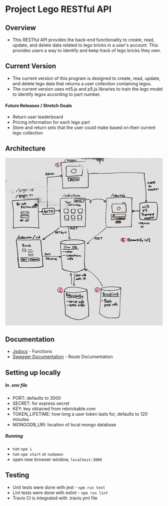 # Project Lego RESTful API

## Overview
* This RESTful API provides the back-end functionality to create, read, update, and delete data related to lego bricks in a user's account. This provides users a way to identify and keep track of lego bricks they own. 

## Current Version
* The current version of this program is designed to create, read, update, and delete lego data that returns a user collection containing legos.
* The current version uses ml5.js and p5.js libraries to train the lego model to identify legos according to part number. 

#### Future Releases / Stretch Goals
* Return user leaderboard
* Pricing information for each lego part
* Store and return sets that the user could make based on their current lego collection

## Architecture
![UML Diagram](./project.jpg)

## Documentation
* [Jsdocs](https://project-lego.herokuapp.com/docs/) - Functions
* [Swagger Documentation](https://project-lego.herokuapp.com/api-docs) - Route Documentation

## Setting up locally
##### In .env file
* PORT: defaults to 3000
* SECRET: for express secret
* KEY: key obtained from rebrickable.com
* TOKEN_LIFETIME: how long a user token lasts for, defaults to 120 minutes
* MONGODB_URI: location of local mongo database

##### Running
* run `npm i`
* run `npm start` or `nodemon`
* open new browser window, `localhost:3000`



## Testing
* Unit tests were done with jest -  `npm run test`
* Lint tests were done with eslint - `npm run lint`
* Travis CI is integrated with .travis.yml file

